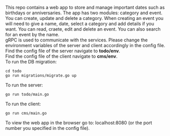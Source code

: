 This repo contains a web app to store and manage important dates such as birthdays or anniversaries. The app has two modules: category and event. 
You can create, update and delete a category. When creating an event you will need to give a name, date, select a category and add details if you want.
You can read, craete, edit and delete an event.
You can also search for an event by the name.  
gRPC is used to communicate with the services.
Please change the environment variables of the server and client accordingly in the config file.  
Find the config file of the server navigate to **todo/env**.  
Find the config file of the client navigate to **cms/env**.  
To run the DB migration:  
```
cd todo
go run migrations/migrate.go up
```
To run the server: 
```
go run todo/main.go
```  
To run the client: 
```
go run cms/main.go
```
To view the web app in the browser go to: localhost:8080 (or the port number you specified in the config file).  
